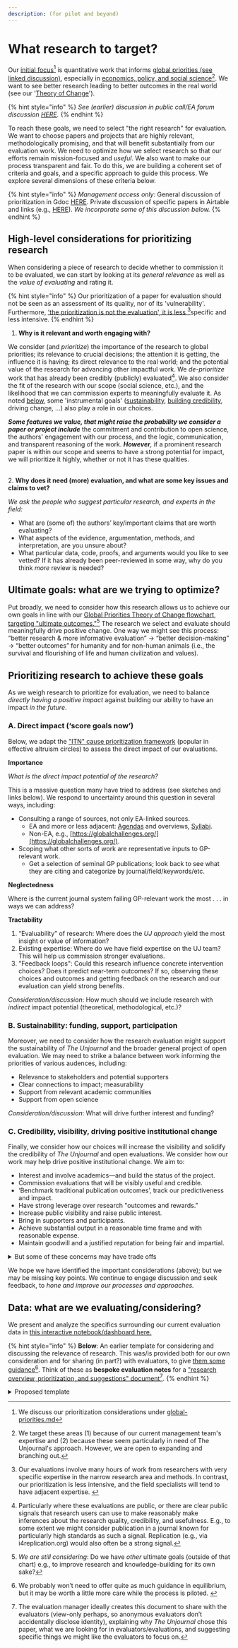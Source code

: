 ```yaml
---
description: (for pilot and beyond)
---
```


# What research to target?

Our [initial focus](#user-content-fn-1)[^1] is quantitative work that informs [global priorities (see linked discussion)](../../the-field-and-ea-gp-research.md), especially in [economics, policy, and social science](#user-content-fn-2)[^2]. We want to see better research leading to better outcomes in the real world (see our '[Theory of Change](../../benefits-and-features/global-priorities-theory-of-change/)').

{% hint style="info" %}
_See (earlier) discussion in public call/EA forum discussion_ [_HERE_](https://forum.effectivealtruism.org/posts/kftzYdmZf4nj2ExN7/the-most-pivotal-empirical-pieces-of-research-you-would-like-2)_._
{% endhint %}

To reach these goals, we need to select "the right research" for evaluation. We want to choose papers and projects that are highly relevant, methodologically promising, and that will benefit substantially from our evaluation work. We need to optimize how we select research so that our efforts remain mission-focused and _useful_. We also want to make our process transparent and fair. To do this, we are building a coherent set of criteria and goals, and a specific approach to guide this process. We explore several dimensions of these criteria below.

{% hint style="info" %}
_Management access only_: General discussion of prioritization in Gdoc [HERE](https://docs.google.com/document/d/1Ei-3t2bUazjlBOIg8chLxOrz\_sXl\_osAzrLU4hO1wDk/edit). Private discussion of specific papers in Airtable and links (e.g., [HERE](https://docs.google.com/document/d/14HXHQTqwJ5VOw-SBoJD8Sd3jathdO9geKdmhdOOx\_Gw/edit)). _We incorporate some of this discussion below._
{% endhint %}

## High-level considerations for prioritizing research

When considering a piece of research to decide whether to commission it to be evaluated, we can start by looking at its _general relevance_ as well as the _value_ _of evaluating_ and rating it.

{% hint style="info" %}
Our prioritization of a paper for evaluation should not be seen as an assessment of its quality, nor of its 'vulnerability'.   Furthermore, ['the prioritization is not the evaluation', it is less ](#user-content-fn-3)[^3]specific and less intensive.
{% endhint %}

1. **Why is it relevant and worth engaging with?**

We consider (and _prioritize_) the importance of the research to global priorities; its relevance to crucial decisions;  the attention it is getting, the influence it is having; its direct relevance to the real world; and the potential value of the research for advancing other impactful work.  We _de-prioritize_ work that has already been credibly (publicly) evaluated[^4].  We also consider the fit of the research with our scope (social science, etc.), and the likelihood that we can commission experts to meaningfully evaluate it. As noted [below](what-research-to-target.md#b.-sustainability-funding-support-participation), some 'instrumental goals' ([sustainability](what-research-to-target.md#b.-sustainability-funding-support-participation), [building credibility](what-research-to-target.md#c.-credibility-visibility-and-driving-positive-institutional-change), driving change, ...) also play a role in our choices.

_**Some features we value, that might raise the probability we consider a paper or project include**_ the commitment and contribution to open science, the authors' engagement with our process, and the logic, communication, and transparent reasoning of the work. _**However**,_ if a prominent research paper is within our scope and seems to have a strong potential for impact, we will prioritize it highly, whether or not it has these qualities.

\
2\. **Why does it need (more) evaluation, and what are some key issues and claims to vet?**

_We ask the people who suggest particular research, and experts in the field:_

* What are (some of) the authors’ key/important claims that are worth evaluating?
* What aspects of the evidence, argumentation, methods, and interpretation, are you unsure about?
* What particular data, code, proofs, and arguments would you like to see vetted? If it has already been peer-reviewed in some way, why do you think _more_ review is needed?

## Ultimate goals: what are we trying to optimize?&#x20;

Put broadly, we need to consider how this research allows us to achieve our own goals in line with our [Global Priorities Theory of Change flowchart](https://effective-giving-marketing.gitbook.io/unjournal-x-ea-and-global-priorities-research/benefits-and-features/global-priorities-theory-of-change), [targeting "ultimate outcomes."](#user-content-fn-5)[^5] The research we select and evaluate should meaningfully drive positive change. One way we might see this process:  “better research & more informative evaluation” → “better decision-making” → “better outcomes” for humanity and for non-human animals (i.e., the survival and flourishing of life and human civilization and values).&#x20;

## Prioritizing research to achieve these goals

As we weigh research to prioritize for evaluation, we need to balance _directly having a positive impact_ against building our ability to have an impact _in the future_. &#x20;

### A. Direct impact (‘score goals now’)

Below, we adapt the ["ITN" cause prioritization framework](https://forum.effectivealtruism.org/topics/itn-framework) (popular in effective altruism circles) to assess the direct impact of our evaluations.

**Importance**&#x20;

_What is the direct impact potential of the research?_

This is a massive question many have tried to address (see sketches and links below). We respond to uncertainty around this question in several ways, including:

* Consulting a range of sources, not only EA-linked sources.&#x20;
  * EA and more or less adjacent:  [Agendas](https://effective-giving-marketing.gitbook.io/the-unjournal-project-and-communication-space/the-field-and-ea-gp-research/what-is-ea-gp-relevant-research) and overviews, [Syllabi](https://effective-giving-marketing.gitbook.io/economics-for-ea-and-vice-versa/existing-resources-programs-examples).
  * Non-EA, e.g., [https://globalchallenges.org/](https://globalchallenges.org/).
* Scoping what other sorts of work are representative inputs to GP-relevant work.&#x20;
  * Get a selection of seminal GP publications; look back to see what they are citing and categorize by journal/field/keywords/etc.&#x20;

**Neglectedness**&#x20;

Where is the current journal system failing GP-relevant work the most . . . in ways we can address?

**Tractability**

1. “Evaluability” of research: Where does the _UJ_ _approach_ yield the most insight or value of information?
2. Existing expertise: Where do we have field expertise on the UJ team? This will help us commission stronger evaluations.
3. "Feedback loops": Could this research influence concrete intervention choices? Does it predict near-term outcomes? If so, observing these choices and outcomes and getting feedback on the research and our evaluation can yield strong benefits.&#x20;

_Consideration/discussion_: How much should we include research with _indirect_ impact potential (theoretical, methodological, etc.)?

### B. Sustainability: funding, support, participation

Moreover, we need to consider how the research evaluation might support the sustainability of _The Unjournal_ and the broader general project of open evaluation. We may need to strike a balance between work informing the priorities of various audences, including:

* Relevance to stakeholders and potential supporters
* Clear connections to impact; measurability
* Support from relevant academic communities
* Support from open science

_Consideration/discussion_: What will drive further interest and funding?&#x20;

### C. Credibility, visibility, driving positive institutional change

Finally, we consider how our choices will increase the visibility and solidify the credibility of _The Unjournal_ and open evaluations. We consider how our work may help drive positive institutional change. We aim to:

* Interest and involve academics—and build the status of the project.
* Commission evaluations that will be visibly useful and credible.
* ‘Benchmark traditional publication outcomes’, track our predictiveness and impact.
* Have strong leverage over research "outcomes and rewards."
* Increase public visibility and raise public interest.
* Bring in supporters and participants.
* Achieve substantial output in a reasonable time frame and with reasonable expense.
* Maintain goodwill and a justified reputation for being fair and impartial.

<details>

<summary>But some of these concerns may have trade offs</summary>

We are aware of possible pitfalls of some elements of our vision.

We are pursuing  a second "non-academic, high-impact policy work" track for evaluation. This may have direct impact and please SFF funders, but, if not done carefully, this may distract us from changing academic systems, and may cost us status in academia.&#x20;

A focus on topics perceived as niche (e.g., the economics and game theory of AI governance and AI safety) may bring a similar tradeoff.

On the other hand, perhaps a focus on behavioral and experimental economics would generate lots of academic interest and participants; this could help us benchmark our evaluations, etc.; but this may also be less directly impactful.

Giving managers autonomy and pushing forward quickly may bring the risk of perceived favoritism; a rule-based systematic approach to choosing papers to evaluate might be slower and less interesting for managers. However, it might be seen as fairer (and it might enable better measurement of our impact).

</details>

We hope we have identified the important considerations (above); but we may be missing key points. We continue to engage discussion and seek feedback, to _hone and improve our processes and approaches._

## Data:  what are we evaluating/considering?

We present and analyze the specifics surrounding our current evaluation data in [this interactive notebook/dashboard here. ](https://unjournal.github.io/unjournaldata/chapters/evaluation\_data\_analysis.html)



{% hint style="info" %}
**Below**: An earlier template for considering and discussing the relevance of research. This was/is provided both for our own consideration and for sharing (in part?) with evaluators, to give [them some guidance](#user-content-fn-6)[^6]. Think of these as **bespoke evaluation notes** for a ["research overview, prioritization, and suggestions" document](#user-content-fn-7)[^7].&#x20;
{% endhint %}

<details>

<summary>Proposed template</summary>

#### Title

* One-click-link to paper
* Link to any private hosted comments on the paper/project

#### Summary; why is this research relevant and worth engaging with?

As mentioned under [_High level considerations_](what-research-to-target.md#high-level-considerations-for-prioritizing-research), consider factors including importance to global priorities, relevance to the field, the commitment and contribution to open science, the authors’ engagement, and the transparency of data and reasoning. You may consider the [ITN framework](https://forum.effectivealtruism.org/topics/itn-framework-1) explicitly, but not too rigidly.

#### Why does it need (more) review, and what are some key issues and claims to vet?

What are (some of) the authors’ main important claims that are worth carefully evaluating? What aspects of the evidence, argumentation, methods, interpretation, etc., are you unsure about? What particular data, code, proof, etc., would you like to see vetted? If it has already been peer-reviewed in some way, why do you think more review is needed?

#### What sort of reviewers should be sought, and what should they be asked?

What types of expertise and background would be most appropriate for the evaluation? Who would be interested? Please try to make specific suggestions.

#### How well has the author engaged with the process?

Do they need particular convincing? Do they need help making their engagement with _The Unjournal_ successful?

</details>



[^1]: We discuss our prioritization considerations under [global-priorities.md](../../faq-interaction/global-priorities.md "mention")

[^2]: We target these areas (1) because of our current management team's expertise and (2) because these seem particularly in need of The Unjournal's approach. However, we are open to expanding and branching out.



[^3]: Our evaluations involve many hours of work from researchers with very specific expertise in the narrow research area and methods. In contrast, our prioritization is less intensive, and the field specialists will tend to have adjacent expertise.&#x20;

[^4]: Particularly where these evaluations are public, or there are clear public signals that research users can use to make reasonably make inferences about the research quality, credibility, and usefulness.  E.g., to some extent we might consider publication in a journal known for particularly high standards as such a signal. Replication (e.g., via i4replication.org) would also often be a strong signal.

[^5]: _We are still considering_: Do we have _other_ ultimate goals (outside of that chart) e.g., to improve research and knowledge-building for its own sake?

[^6]: We probably won’t need to offer quite as much guidance in equilibrium, but it may be worth a little more care while the process is piloted. &#x20;



[^7]: The evaluation manager ideally creates this document to share with the evaluators (view-only perhaps, so anonymous evaluators don’t accidentally disclose identity), explaining why _The Unjournal_ chose this paper, what we are looking for in evaluators/evaluations, and suggesting specific things we might like the evaluators to focus on.
